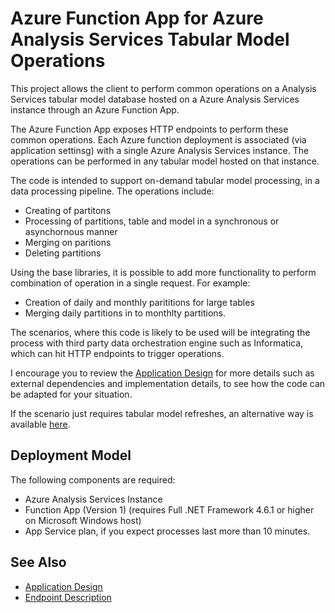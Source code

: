 # Azure Function App for Azure Analysis Services Tabular Model Operations

This project allows the client to perform common operations on a Analysis Services tabular model database hosted on a Azure Analysis Services instance through an Azure Function App.

 The Azure Function App exposes HTTP endpoints to perform these common operations. Each Azure function deployment is associated (via application settinsg) with a single Azure Analysis Services instance. The operations can be performed in any tabular model hosted on that instance.
 
 The code is intended to support on-demand tabular model processing, in a data processing pipeline. The operations include:
- Creating of partitons
- Processing of partitions, table and model in a synchronous or asynchornous manner
- Merging on paritions
- Deleting partitions

 
Using the base libraries, it is possible to add more functionality to perform combination of operation in a single request. 
For example:
- Creation of daily and monthly parititions for large tables
- Merging daily partitions in to monthlty partitions.

The scenarios, where this code is likely to be used will be integrating the process with third party data orchestration engine such as Informatica, which can hit HTTP endpoints to trigger operations.

I encourage you to review the [Application Design](./docs/AppDesign.md) for more details such as external dependencies and implementation details, to see how the code can be adapted for your situation. 

If the scenario just requires tabular model refreshes, an alternative way is available [here](https://docs.microsoft.com/en-us/azure/analysis-services/analysis-services-async-refresh). 


## Deployment Model
The following components are required:
- Azure Analysis Services Instance
- Function App (Version 1) (requires Full .NET Framework 4.6.1 or higher on Microsoft Windows host)
- App Service plan, if you expect processes last more than 10 minutes.

## See Also
 - [Application Design](./docs/AppDesign.md)
 - [Endpoint Description](./docs/Endpoints.md)